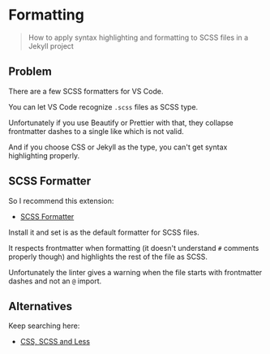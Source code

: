 # Formatting
> How to apply syntax highlighting and formatting to SCSS files in a Jekyll project


## Problem

There are a few SCSS formatters for VS Code.

You can let VS Code recognize `.scss` files as SCSS type.

Unfortunately if you use Beautify or Prettier with that, they collapse frontmatter dashes to a single like which is not valid.

And if you choose CSS or Jekyll as the type, you can't get syntax highlighting properly.


## SCSS Formatter

So I recommend this extension:

- [SCSS Formatter](https://marketplace.visualstudio.com/items?itemName=sibiraj-s.vscode-scss-formatter)

Install it and set is as the default formatter for SCSS files.

It respects frontmatter when formatting (it doesn't understand `#` comments properly though) and highlights the rest of the file as SCSS. 

Unfortunately the linter gives a warning when the file starts with frontmatter dashes and not an `@` import.


## Alternatives

Keep searching here:

- [CSS, SCSS and Less](https://code.visualstudio.com/docs/languages/css)
